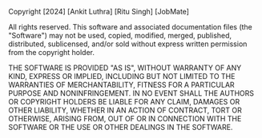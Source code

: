 Copyright [2024] [Ankit Luthra] [Ritu Singh] [JobMate]

All rights reserved. This software and associated documentation files (the "Software") 
may not be used, copied, modified, merged, published, distributed, sublicensed, 
and/or sold without express written permission from the copyright holder.

THE SOFTWARE IS PROVIDED "AS IS", WITHOUT WARRANTY OF ANY KIND, EXPRESS OR IMPLIED, 
INCLUDING BUT NOT LIMITED TO THE WARRANTIES OF MERCHANTABILITY, FITNESS FOR A PARTICULAR 
PURPOSE AND NONINFRINGEMENT. IN NO EVENT SHALL THE AUTHORS OR COPYRIGHT HOLDERS BE LIABLE 
FOR ANY CLAIM, DAMAGES OR OTHER LIABILITY, WHETHER IN AN ACTION OF CONTRACT, TORT OR OTHERWISE, 
ARISING FROM, OUT OF OR IN CONNECTION WITH THE SOFTWARE OR THE USE OR OTHER DEALINGS IN THE SOFTWARE.
